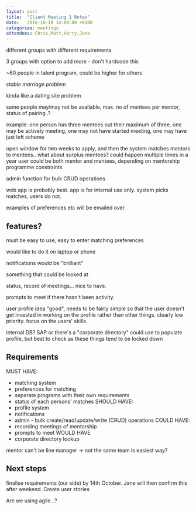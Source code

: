 ```yaml
---
layout: post
title:  "Client Meeting 1 Notes"
date:   2016-10-10 14:00:00 +0100
categories: meetings
attendees: Chris,Matt,Harry,Jane
---
```


different groups with different requirements

3 groups with option to add more - don't hardcode this

~60 people in talent program, could be higher for others

*stable marriage problem*

kinda like a dating site problem

same people may/may not be available, max. no of mentees per mentor, status of pairing..?

example: one person has three mentees out their maximum of three. one may be actively meeting, one may not have started meeting, one may have just left scheme

open window for two weeks to apply, and then the system matches mentors to mentees.. what about surplus mentees? could happen multiple times in a year
user could be both mentor and mentees, depending on mentorship programme constraints

admin function for bulk CRUD operations

web app is probably best. app is for internal use only. system picks matches, users do not.

examples of preferences etc will be emailed over

## features?
must be easy to use, easy to enter matching preferences

would like to do it on laptop or phone

notifications would be "brilliant"

something that could be looked at

status, record of meetings... nice to have.

prompts to meet if there hasn't been activity.

user profile idea "good", needs to be fairly simple so that the user doesn't get invested in working on the profile rather than other things. clearly low priority. focus on the users' skills.

internal DB? SAP or there's a "corporate directory"
could use to populate profile, but best to check as these things tend to be locked down

## Requirements

MUST HAVE:
* matching system
* preferences for matching
* separate programs with their own requirements
* status of each persons' matches
SHOULD HAVE:
* profile system
* notifications
* admin - bulk create/read/update/write (CRUD) operations
COULD HAVE:
* recording meetings of mentorship
* prompts to meet
WOULD HAVE
* corporate directory lookup

mentor can't be line manager -> not the same team is easiest way?

## Next steps
finalise requirements (our side) by 14th October. Jane will then confirm this after weekend.
Create user stories

Are we using agile...?
